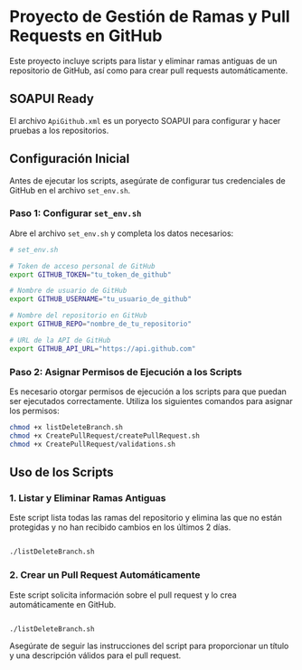 # Proyecto de Gestión de Ramas y Pull Requests en GitHub

Este proyecto incluye scripts para listar y eliminar ramas antiguas de un repositorio de GitHub, así como para crear pull requests automáticamente.

## SOAPUI Ready

El archivo `ApiGithub.xml` es un poryecto SOAPUI para configurar y hacer pruebas a los repositorios.

## Configuración Inicial

Antes de ejecutar los scripts, asegúrate de configurar tus credenciales de GitHub en el archivo `set_env.sh`.

### Paso 1: Configurar `set_env.sh`

Abre el archivo `set_env.sh` y completa los datos necesarios:

```sh
# set_env.sh

# Token de acceso personal de GitHub
export GITHUB_TOKEN="tu_token_de_github"

# Nombre de usuario de GitHub
export GITHUB_USERNAME="tu_usuario_de_github"

# Nombre del repositorio en GitHub
export GITHUB_REPO="nombre_de_tu_repositorio"

# URL de la API de GitHub
export GITHUB_API_URL="https://api.github.com"

```

### Paso 2: Asignar Permisos de Ejecución a los Scripts

Es necesario otorgar permisos de ejecución a los scripts para que puedan ser ejecutados correctamente. Utiliza los siguientes comandos para asignar los permisos:

```sh
chmod +x listDeleteBranch.sh
chmod +x CreatePullRequest/createPullRequest.sh
chmod +x CreatePullRequest/validations.sh
```

## Uso de los Scripts

### 1. Listar y Eliminar Ramas Antiguas

Este script lista todas las ramas del repositorio y elimina las que no están protegidas y no han recibido cambios en los últimos 2 días.

```sh

./listDeleteBranch.sh

```

### 2. Crear un Pull Request Automáticamente

Este script solicita información sobre el pull request y lo crea automáticamente en GitHub.

```sh

./listDeleteBranch.sh

```

Asegúrate de seguir las instrucciones del script para proporcionar un título y una descripción válidos para el pull request.

